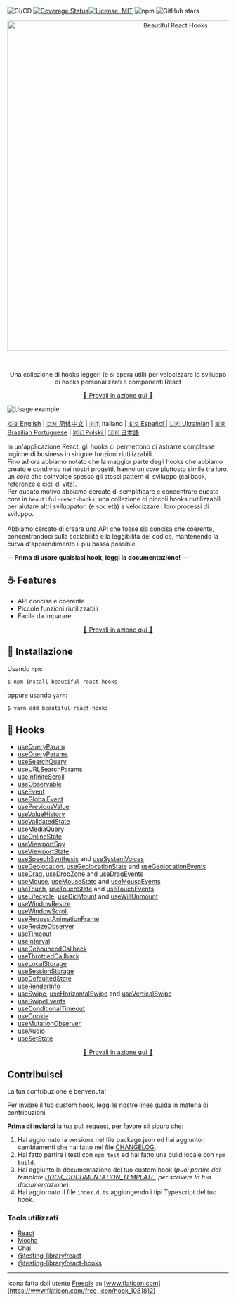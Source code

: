 ![CI/CD](https://github.com/beautifulinteractions/beautiful-react-hooks/workflows/CI/CD/badge.svg)
[![Coverage Status](https://coveralls.io/repos/github/beautifulinteractions/beautiful-react-hooks/badge.svg?branch=master)](https://coveralls.io/github/beautifulinteractions/beautiful-react-hooks?branch=master)[![License:
MIT](https://img.shields.io/badge/License-MIT-yellow.svg)](https://opensource.org/licenses/MIT)
![npm](https://img.shields.io/npm/v/beautiful-react-hooks)
![GitHub stars](https://img.shields.io/github/stars/beautifulinteractions/beautiful-react-hooks?style=social)

<div align="center">
  <p align="center">
    <img src="../logo.png" alt="Beautiful React Hooks" width="750px" />
  </p>
</div>
<br />
<div>
  <p align="center">
    Una collezione di hooks leggeri (e si spera utili) per velocizzare lo sviluppo di hooks personalizzati e
    componenti React
  </p>
</div>

<div>
  <p align="center">
    <a href="https://antonioru.github.io/beautiful-react-hooks/" target="_blank">
    🌟 Provali in azione qui 🌟
    </a>
  </p>
</div>

![Usage example](../usage_example.png)

<a href="https://github.com/beautifulinteractions/beautiful-react-hooks/">🇬🇧 English</a>
| <a href="https://github.com/beautifulinteractions/beautiful-react-hooks/blob/master/docs/README.zh-CN.md">🇨🇳 简体中文</a> | 🇮🇹 Italiano
| <a href="https://github.com/beautifulinteractions/beautiful-react-hooks/blob/master/docs/README.es-ES.md"> 🇪🇸 Español </a>
| <a href="https://github.com/beautifulinteractions/beautiful-react-hooks/blob/master/docs/README.uk-UA.md">🇺🇦 Ukrainian</a>
| <a href="https://github.com/beautifulinteractions/beautiful-react-hooks/blob/master/docs/README.pt-BR.md">🇧🇷 Brazilian Portuguese</a>
| <a href="https://github.com/beautifulinteractions/beautiful-react-hooks/blob/master/docs/README.pl-PL.md">🇵🇱 Polski </a>
| <a href="https://github.com/beautifulinteractions/beautiful-react-hooks/blob/master/docs/README.jp-JP.md">&#x1f1ef;&#x1f1f5; 日本語 </a>

In un'applicazione React, gli hooks ci permettono di astrarre complesse logiche di business in singole funzioni riutilizzabili.<br />
Fino ad ora abbiamo notato che la maggior parte degli hooks che abbiamo creato e condiviso nei nostri progetti, hanno un
_core_ piuttosto simile tra loro, un _core_ che coinvolge spesso gli stessi pattern di sviluppo (callback, referenze e cicli di vita).<br />
Per queato motivo abbiamo cercato di semplificare e concentrare questo _core_ in  `beautiful-react-hooks`: una collezione di piccoli hooks
riutilizzabili per aiutare altri sviluppatori (e società) a velocizzare i loro processi di sviluppo.<br /><br />
Abbiamo cercato di creare una API che fosse sia concisa che coerente, concentrandoci sulla scalabilità e la leggibilità del codice,
mantenendo la curva d'apprendimento il più bassa possible.

**-- Prima di usare qualsiasi hook, leggi la documentazione! --**

## ☕️ Features

* API concisa e coerente
* Piccole funzioni riutilizzabili
* Facile da imparare

<div>
  <p align="center">
    <a href="https://antonioru.github.io/beautiful-react-hooks/" target="_blank">
    🌟 Provali in azione qui 🌟
    </a>
  </p>
</div>

## 🕺 Installazione

Usando `npm`:

```bash
$ npm install beautiful-react-hooks
```

oppure usando `yarn`:

```bash
$ yarn add beautiful-react-hooks
```

## 🎨 Hooks

* [useQueryParam](useQueryParam.md)
* [useQueryParams](useQueryParams.md)
* [useSearchQuery](useSearchQuery.md)
* [useURLSearchParams](useURLSearchParams.md)
* [useInfiniteScroll](useInfiniteScroll.md)
* [useObservable](useObservable.md)
* [useEvent](useEvent.md)
* [useGlobalEvent](useGlobalEvent.md)
* [usePreviousValue](usePreviousValue.md)
* [useValueHistory](useValueHistory.md)
* [useValidatedState](useValidatedState.md)
* [useMediaQuery](useMediaQuery.md)
* [useOnlineState](useOnlineState.md)
* [useViewportSpy](useViewportSpy.md)
* [useViewportState](useViewportState.md)
* [useSpeechSynthesis](useSpeechSynthesis.md) and [useSystemVoices](useSystemVoices.md)
* [useGeolocation](useGeolocation.md), [useGeolocationState](useGeolocationState.md) and [useGeolocationEvents](useGeolocationEvents.md)
* [useDrag](useDrag.md), [useDropZone](useDropZone.md) and [useDragEvents](useDragEvents.md)
* [useMouse](useMouse.md), [useMouseState](useMouseState.md) and [useMouseEvents](useMouseEvents.md)
* [useTouch](useTouch.md), [useTouchState](useTouchState.md) and [useTouchEvents](useTouchEvents.md)
* [useLifecycle](useLifecycle.md), [useDidMount](useDidMount.md) and [useWillUnmount](useWillUnmount.md)
* [useWindowResize](useWindowResize.md)
* [useWindowScroll](useWindowScroll.md)
* [useRequestAnimationFrame](useRequestAnimationFrame.md)
* [useResizeObserver](useResizeObserver.md)
* [useTimeout](useTimeout.md)
* [useInterval](useInterval.md)
* [useDebouncedCallback](useDebouncedCallback.md)
* [useThrottledCallback](useThrottledCallback.md)
* [useLocalStorage](useLocalStorage.md)
* [useSessionStorage](useSessionStorage.md)
* [useDefaultedState](useDefaultedState.md)
* [useRenderInfo](useRenderInfo.md)
* [useSwipe](useSwipe.md), [useHorizontalSwipe](useHorizontalSwipe.md) and [useVerticalSwipe](useVerticalSwipe.md)
* [useSwipeEvents](useSwipeEvents.md)
* [useConditionalTimeout](useConditionalTimeout.md)
* [useCookie](useCookie.md)
* [useMutationObserver](useMutationObserver.md)
* [useAudio](useAudio.md)
* [useSetState](useSetState.md)

<div>
  <p align="center">
    <a href="https://antonioru.github.io/beautiful-react-hooks/" target="_blank">
    🌟 Provali in azione qui 🌟
    </a>
  </p>
</div>

## Contribuisci

La tua contribuzione è benvenuta!

Per inviare il tuo custom hook, leggi le nostre [linee guida](../CONTRIBUTING.md) in materia di contribuzioni.

**Prima di inviarci** la tua pull request, per favore sii sicuro che:

1. Hai aggiornato la versione nel file package.json ed hai aggiunto i cambiamenti che hai fatto nel file [CHANGELOG](../CHANGELOG.md).
2. Hai fatto partire i testi con `npm test` ed hai fatto una build locale con `npm build`.
3. Hai aggiunto la documentazione del tuo custom hook (*puoi partire dal
   template [HOOK_DOCUMENTATION_TEMPLATE](../HOOK_DOCUMENTATION_TEMPLATE.md), per scrivere la tua documentazione*).
4. Hai aggiornato il file `index.d.ts` aggiungendo i tipi Typescript del tuo hook.

### Tools utilizzati

* [React](https://reactjs.org/)
* [Mocha](https://mochajs.org/)
* [Chai](https://www.chaijs.com/)
* [@testing-library/react](https://testing-library.com/docs/react-testing-library/intro)
* [@testing-library/react-hooks](https://react-hooks-testing-library.com/)

---

Icona fatta dall'utente [Freepik](https://www.flaticon.com/authors/freepik)
su [www.flaticon.com](https://www.flaticon.com/free-icon/hook_1081812)
